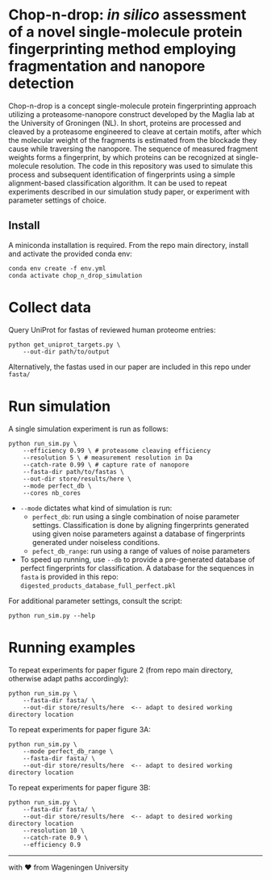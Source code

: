# Chop-n-drop: <i>in silico</i> assessment of a novel single-molecule protein fingerprinting method employing fragmentation and nanopore detection

Chop-n-drop is a concept single-molecule protein fingerprinting approach utilizing a proteasome-nanopore construct 
developed by the Maglia lab at the University of Groningen (NL). In short, proteins are processed and cleaved by a 
proteasome engineered to cleave at certain motifs, after which the molecular weight of the fragments is estimated from
the blockade they cause while traversing the nanopore. The sequence of measured fragment weights forms a fingerprint,
by which proteins can be recognized at single-molecule resolution. The code in this repository was used to simulate this
process and subsequent identification of fingerprints using a simple alignment-based classification algorithm. It can 
be used to repeat experiments described in our simulation study paper, or experiment with parameter settings of choice.

## Install
A miniconda installation is required. From the repo main directory, install and activate the provided conda env:
```
conda env create -f env.yml
conda activate chop_n_drop_simulation
```

# Collect data
Query UniProt for fastas of reviewed human proteome entries:

```
python get_uniprot_targets.py \
    --out-dir path/to/output
```
Alternatively, the fastas used in our paper are included in this repo under `fasta/`

# Run simulation
A single simulation experiment is run as follows:
```
python run_sim.py \
    --efficiency 0.99 \ # proteasome cleaving efficiency
    --resolution 5 \ # measurement resolution in Da
    --catch-rate 0.99 \ # capture rate of nanopore
    --fasta-dir path/to/fastas \
    --out-dir store/results/here \
    --mode perfect_db \
    --cores nb_cores
```

  - `--mode` dictates what kind of simulation is run:
    - `perfect_db`: run using a single combination of noise parameter settings. Classification is done by aligning 
      fingerprints generated using given noise parameters against a database of fingerprints generated under noiseless
      conditions.
    - `pefect_db_range`: run using a range of values of noise parameters
  - To speed up running, use `--db` to provide a pre-generated database of perfect fingerprints for classification. 
    A database for the sequences in `fasta` is provided in this repo: `digested_products_database_full_perfect.pkl`
    
For additional parameter settings, consult the script:
```
python run_sim.py --help
```

# Running examples
To repeat experiments for paper figure 2 (from repo main directory, otherwise adapt paths accordingly):
```
python run_sim.py \
    --fasta-dir fasta/ \
    --out-dir store/results/here  <-- adapt to desired working directory location
```

To repeat experiments for paper figure 3A:
```
python run_sim.py \
    --mode perfect_db_range \
    --fasta-dir fasta/ \
    --out-dir store/results/here  <-- adapt to desired working directory location
```

To repeat experiments for paper figure 3B:
```
python run_sim.py \
    --fasta-dir fasta/ \
    --out-dir store/results/here  <-- adapt to desired working directory location
    --resolution 10 \
    --catch-rate 0.9 \
    --efficiency 0.9
```
---
with &hearts; from Wageningen University